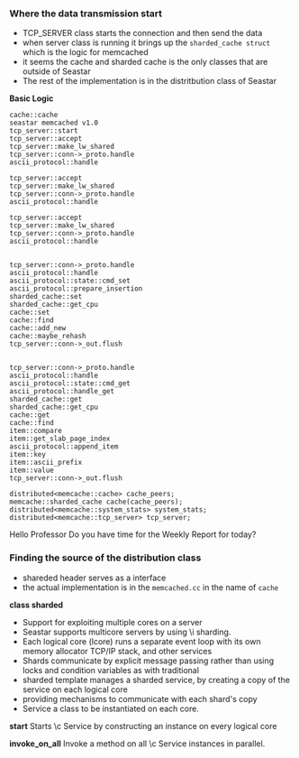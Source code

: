 ### Where the data transmission start
- TCP_SERVER class starts the connection and then send the data
- when server class is running it brings up the `sharded_cache struct` which is the logic for memcached
- it seems the cache and sharded cache is the only classes that are outside of Seastar
- The rest of the implementation is in the distritbution class of Seastar

**Basic Logic**
```
cache::cache
seastar memcached v1.0
tcp_server::start
tcp_server::accept
tcp_server::make_lw_shared
tcp_server::conn->_proto.handle
ascii_protocol::handle

tcp_server::accept
tcp_server::make_lw_shared
tcp_server::conn->_proto.handle
ascii_protocol::handle

tcp_server::accept
tcp_server::make_lw_shared
tcp_server::conn->_proto.handle
ascii_protocol::handle


tcp_server::conn->_proto.handle
ascii_protocol::handle
ascii_protocol::state::cmd_set
ascii_protocol::prepare_insertion
sharded_cache::set
sharded_cache::get_cpu
cache::set
cache::find
cache::add_new
cache::maybe_rehash
tcp_server::conn->_out.flush


tcp_server::conn->_proto.handle
ascii_protocol::handle
ascii_protocol::state::cmd_get
ascii_protocol::handle_get
sharded_cache::get
sharded_cache::get_cpu
cache::get
cache::find
item::compare
item::get_slab_page_index
ascii_protocol::append_item
item::key
item::ascii_prefix
item::value
tcp_server::conn->_out.flush

distributed<memcache::cache> cache_peers;
memcache::sharded_cache cache(cache_peers);
distributed<memcache::system_stats> system_stats;
distributed<memcache::tcp_server> tcp_server;
```

Hello Professor
Do you have time for the Weekly Report for today?


### Finding the source of the distribution class
- shareded header serves as a interface
- the actual implementation is in the `memcached.cc` in the name of `cache`

**class sharded**
- Support for exploiting multiple cores on a server
- Seastar supports multicore servers by using \i sharding.
- Each logical core (lcore) runs a separate event loop with its own memory allocator TCP/IP stack, and other services
- Shards communicate by explicit message passing rather than using locks and condition variables as with traditional
- sharded template manages a sharded service, by creating a copy of the service on each logical core
- providing mechanisms to communicate  with each shard's copy
- Service a class to be instantiated on each core.

**start**
Starts \c Service by constructing an instance on every logical core


**invoke_on_all**
Invoke a method on all \c Service instances in parallel.
